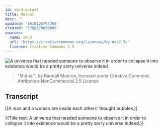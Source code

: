 ```yaml
---
id: xkcd.mutual
title: Mutual
desc: ''
updated: '1616126764768'
created: '1289376000000'
sources:
  name: xkcd
  url: 'https://creativecommons.org/licenses/by-nc/2.5/'
  license: Creative Commons 2.5
---
```

![A universe that needed someone to observe it in order to collapse it into existence would be a pretty sorry universe indeed.](https://imgs.xkcd.com/comics/mutual.png)
> "Mutual", by Randall Munroe, licensed under Creative Commons Attribution-NonCommercial 2.5 License

## Transcript
[[A man and a woman are inside each others' thought bubbles.]]

{{Title text: A universe that needed someone to observe it in order to collapse it into existence would be a pretty sorry universe indeed.}}
